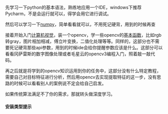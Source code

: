 先学习一下python的基本语法，熟练地应用一个IDE，windows下推荐Pycharm，不是会运行就可以，得学会用它进行调试。

然后可以学习一下[numpy](https://www.zhihu.com/search?q=numpy&search_source=Entity&hybrid_search_source=Entity&hybrid_search_extra=%7B%22sourceType%22%3A%22answer%22%2C%22sourceId%22%3A2399309981%7D)，简单看看就可以，不用死记硬背，用到的时候再查

接着开始入门[计算机视觉](https://www.zhihu.com/search?q=%E8%AE%A1%E7%AE%97%E6%9C%BA%E8%A7%86%E8%A7%89&search_source=Entity&hybrid_search_source=Entity&hybrid_search_extra=%7B%22sourceType%22%3A%22answer%22%2C%22sourceId%22%3A2399309981%7D)，装一个opencv，学一些opencv的[基本函数](https://www.zhihu.com/search?q=%E5%9F%BA%E6%9C%AC%E5%87%BD%E6%95%B0&search_source=Entity&hybrid_search_source=Entity&hybrid_search_extra=%7B%22sourceType%22%3A%22answer%22%2C%22sourceId%22%3A2399309981%7D)，比如rgb转gray，图片相加相减，傅立叶变换，二值化处理等等。同样的，这部分也不需要死记硬背那些api参数，用到的时候ide会给你提醒参数应该是什么。这部分可以看看冈萨雷斯的数字图像处理或者毛星云的opencv3编程入门，照着敲一敲代码。

再之后就是将学到的opencv知识运用到你的任务中，这部分没有什么特定教程，需要自己对目标特征进行分析，然后用opencv去实现提取特征的这一步，没有思路的时候可以看看别人的案例说不定会给自己启发。

如果传统算法满足不了你的需求，那就转头做深度学习。

  
#### 安装类型提示
